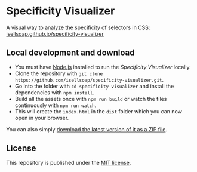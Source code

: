 # Specificity Visualizer

A visual way to analyze the specificity of selectors in CSS: [isellsoap.github.io/specificity-visualizer](https://isellsoap.github.io/specificity-visualizer/)

## Local development and download

- You must have [Node.js](https://nodejs.org/) installed to run the *Specificity Visualizer* locally.
- Clone the repository with `git clone https://github.com/isellsoap/specificity-visualizer.git`.
- Go into the folder with `cd specificity-visualizer` and install the dependencies with `npm install`.
- Build all the assets once with `npm run build` or watch the files continuously with `npm run watch`.
- This will create the `index.html` in the `dist` folder which you can now open in your browser.

You can also simply [download the latest version of it as a ZIP file](https://github.com/isellsoap/specificity-visualizer/archive/gh-pages.zip).
## License

This repository is published under the [MIT license](https://github.com/isellsoap/specificity-visualizer/LICENSE.md).
